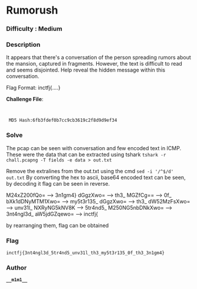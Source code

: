 # Rumorush

### Difficulty : Medium

### Description
It appears that there's a conversation of the person spreading rumors about the mansion, captured in fragments. However, the text is difficult to read and seems disjointed. Help reveal the hidden message within this conversation.

Flag Format: inctfj{....}

**Challenge File**:
```
```
```
```

``` MD5 Hash:6fb3fdef0b7cc9cb3619c2f8d9d9ef34```

### Solve 
The pcap can be seen with conversation and few encoded text in ICMP.
These were the data that can be extracted using tshark
`tshark -r chall.pcapng -T fields -e data > out.txt`
 
Remove the extralines from the out.txt using the cmd `sed -i '/^$/d' out.txt`
By converting the hex to ascii, base64 encoded text can be seen, by decoding it flag can be seen in reverse.

M24xZ200fQo=     -->  3n1gm4}
dGgzXwo=         -->  th3_ 
MGZfCg==         -->  0f_  
bXk1dDNyMTM1Xwo= -->  my5t3r135_
dGgzXwo=         -->  th3_
dW52MzFsXwo=     -->  unv31l_
NXRyNG5kNV8K     -->  5tr4nd5_
M250NG5nbDNkXwo= -->  3nt4ngl3d_
aW5jdGZqewo=     -->  inctfj{                  

by rearranging them, flag can be obtained

### Flag

```
inctfj{3nt4ngl3d_5tr4nd5_unv31l_th3_my5t3r135_0f_th3_3n1gm4}
```

### Author
**```__m1m1__```**